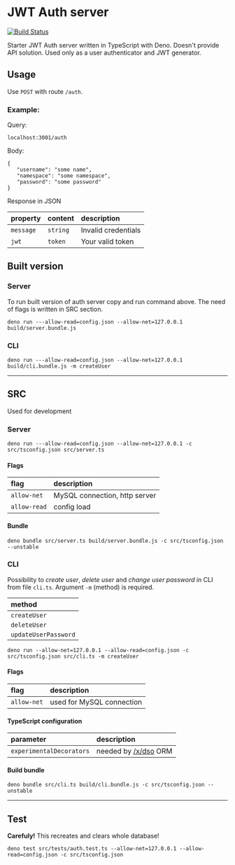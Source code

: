 # JWT Auth server
[![Build Status](https://travis-ci.com/Jax-p/deno-jwt-auth-server.svg?branch=master)](https://travis-ci.com/Jax-p/deno-jwt-auth-server)   

Starter JWT Auth server written in TypeScript with Deno. Doesn't provide API solution. Used only as a user authenticator and JWT generator.

## Usage
Use `POST` with route `/auth`.  

### Example:
Query: 
```
localhost:3001/auth
```
Body:
```
{
   "username": "some name",
   "namespace": "some namespace",
   "password": "some password"
}
```
Response in JSON

| property      | content    | description  
| :---          |:---  |:---
| `message`   | `string` | Invalid credentials
| `jwt`  | `token` | Your valid token

## Built version
### Server
To run built version of auth server copy and run command above. The need of flags is written in SRC section.
```
deno run ---allow-read=config.json --allow-net=127.0.0.1 build/server.bundle.js 
```
### CLI
```
deno run ---allow-read=config.json --allow-net=127.0.0.1 build/cli.bundle.js -m createUser
```

-----

## SRC
Used for development
### Server
```
deno run ---allow-read=config.json --allow-net=127.0.0.1 -c src/tsconfig.json src/server.ts
```
#### Flags
| flag          | description      
| :---          |:---
| `allow-net`   | MySQL connection, http server
| `allow-read`  | config load

#### Bundle
```
deno bundle src/server.ts build/server.bundle.js -c src/tsconfig.json --unstable
```

### CLI
Possibility to _create user_, _delete user_ and _change user password_ in CLI from file `cli.ts`. Argument `-m` (method) is required.

| method        |
| :---          |
| `createUser`  | 
| `deleteUser`  | 
| `updateUserPassword`  | 

```
deno run --allow-net=127.0.0.1 --allow-read=config.json -c src/tsconfig.json src/cli.ts -m createUser
```
#### Flags
| flag          | description      
| :---          |:---
| `allow-net`   | used for MySQL connection

#### TypeScript configuration
| parameter     | description      
| :---          |:---
| `experimentalDecorators`   | needed by [/x/dso](https://deno.land/x/dso/) ORM

#### Build bundle
```
deno bundle src/cli.ts build/cli.bundle.js -c src/tsconfig.json --unstable
```

-----

## Test
**Carefuly!** This recreates and clears whole database!
```
deno test src/tests/auth.test.ts --allow-net=127.0.0.1 --allow-read=config.json -c src/tsconfig.json
```